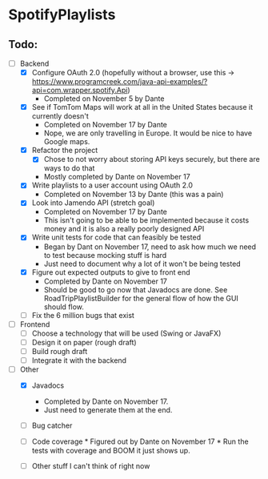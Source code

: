 # SpotifyPlaylists

## __Todo__:
* [ ] Backend
  * [x] Configure OAuth 2.0 (hopefully without a browser, use this -> https://www.programcreek.com/java-api-examples/?api=com.wrapper.spotify.Api) 
  	* Completed on November 5 by Dante 
  * [x] See if TomTom Maps will work at all in the United States because it currently doesn't
  	* Completed on November 17 by Dante
	* Nope, we are only travelling in Europe. It would be nice to have Google maps.
  * [x] Refactor the project
  	* [x] Chose to not worry about storing API keys securely, but there are ways to do that 
	* Mostly completed by Dante on November 17
  * [x] Write playlists to a user account using OAuth 2.0 
  	* Completed on November 13 by Dante (this was a pain)
  * [x] Look into Jamendo API (stretch goal) 
  	* Completed on November 17 by Dante
  	* This isn't going to be able to be implemented because it costs money and it is also a really poorly designed API
  * [x] Write unit tests for code that can feasibly be tested
  	* Began by Dant on November 17, need to ask how much we need to test because mocking stuff is hard
	* Just need to document why a lot of it won't be being tested
  * [x] Figure out expected outputs to give to front end 
  	* Completed by Dante on November 17
	* Should be good to go now that Javadocs are done. See RoadTripPlaylistBuilder for the general flow of how the GUI should flow. 
  * [ ] Fix the 6 million bugs that exist

* [ ] Frontend
	* [ ] Choose a technology that will be used (Swing or JavaFX)
	* [ ] Design it on paper (rough draft)
	* [ ] Build rough draft 
  * [ ] Integrate it with the backend 
  
* [ ] Other
    * [x] Javadocs
	    * Completed by Dante on November 17.
	    * Just need to generate them at the end. 
    * [ ] Bug catcher
    * [ ] Code coverage 
    		* Figured out by Dante on November 17
    		* Run the tests with coverage and BOOM it just shows up.
    * [ ] Other stuff I can't think of right now
    
